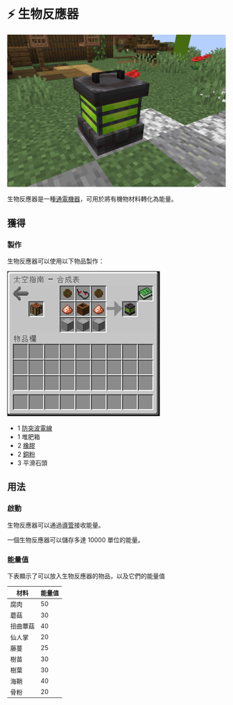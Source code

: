 # ⚡ 生物反應器

![](<../.gitbook/assets/image (10).png>)

生物反應器是一種[通電機器](../space/energy-systems.md)，可用於將有機物材料轉化為能量。

## 獲得

### 製作

生物反應器可以使用以下物品製作：

![](<../.gitbook/assets/image (6) (1).png>)

* 1 [防突波電線](Surge-Proof-Wire.md)
* 1 堆肥箱
* 2 [橡膠](Rubber.md)
* 2 [銅粉](Copper-Dust.md)
* 3 平滑石頭

## 用法

### 啟動

生物反應器可以通過[導管](Conduit.md)接收能量。

一個生物反應器可以儲存多達 10000 單位的能量。

### 能量值

下表顯示了可以放入生物反應器的物品，以及它們的能量值

| 材料   | 能量值 |
| ---- | --- |
| 腐肉   | 50  |
| 蘑菇   | 30  |
| 扭曲蕈菇 | 40  |
| 仙人掌  | 20  |
| 藤蔓   | 25  |
| 樹苗   | 30  |
| 樹葉   | 30  |
| 海鞘   | 40  |
| 骨粉   | 20  |
